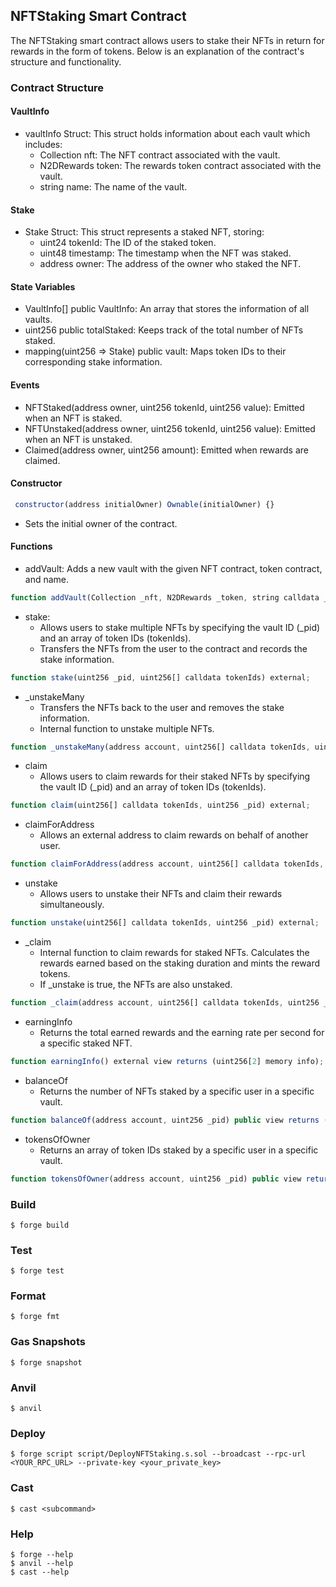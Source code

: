 ## NFTStaking Smart Contract

The NFTStaking smart contract allows users to stake their NFTs in return for rewards in the form of tokens. Below is an explanation of the contract's structure and functionality.

### Contract Structure

#### VaultInfo

- vaultInfo Struct: This struct holds information about each vault which includes:
  - Collection nft: The NFT contract associated with the vault.
  - N2DRewards token: The rewards token contract associated with the vault.
  - string name: The name of the vault.

#### Stake

- Stake Struct: This struct represents a staked NFT, storing:
  - uint24 tokenId: The ID of the staked token.
  - uint48 timestamp: The timestamp when the NFT was staked.
  - address owner: The address of the owner who staked the NFT.

#### State Variables

- VaultInfo[] public VaultInfo: An array that stores the information of all vaults.
- uint256 public totalStaked: Keeps track of the total number of NFTs staked.
- mapping(uint256 => Stake) public vault: Maps token IDs to their corresponding stake information.

#### Events

- NFTStaked(address owner, uint256 tokenId, uint256 value): Emitted when an NFT is staked.
- NFTUnstaked(address owner, uint256 tokenId, uint256 value): Emitted when an NFT is unstaked.
- Claimed(address owner, uint256 amount): Emitted when rewards are claimed.

#### Constructor

```javascript
 constructor(address initialOwner) Ownable(initialOwner) {}
```

- Sets the initial owner of the contract.

#### Functions

- addVault: Adds a new vault with the given NFT contract, token contract, and name.

```javascript
function addVault(Collection _nft, N2DRewards _token, string calldata _name) public;
```

- stake:
  - Allows users to stake multiple NFTs by specifying the vault ID (\_pid) and an array of token IDs (tokenIds).
  - Transfers the NFTs from the user to the contract and records the stake information.

```javascript
function stake(uint256 _pid, uint256[] calldata tokenIds) external;
```

- \_unstakeMany
  - Transfers the NFTs back to the user and removes the stake information.
  - Internal function to unstake multiple NFTs.

```javascript
function _unstakeMany(address account, uint256[] calldata tokenIds, uint256 _pid) internal;
```

- claim
  - Allows users to claim rewards for their staked NFTs by specifying the vault ID (\_pid) and an array of token IDs (tokenIds).

```javascript
function claim(uint256[] calldata tokenIds, uint256 _pid) external;
```

- claimForAddress
  - Allows an external address to claim rewards on behalf of another user.

```javascript
function claimForAddress(address account, uint256[] calldata tokenIds, uint256 _pid) external;
```

- unstake
  - Allows users to unstake their NFTs and claim their rewards simultaneously.

```javascript
function unstake(uint256[] calldata tokenIds, uint256 _pid) external;
```

- \_claim
  - Internal function to claim rewards for staked NFTs.
    Calculates the rewards earned based on the staking duration and mints the reward tokens.
  - If \_unstake is true, the NFTs are also unstaked.

```javascript
function _claim(address account, uint256[] calldata tokenIds, uint256 _pid, bool _unstake) internal;
```

- earningInfo
  - Returns the total earned rewards and the earning rate per second for a specific staked NFT.

```javascript
function earningInfo() external view returns (uint256[2] memory info);
```

- balanceOf
  - Returns the number of NFTs staked by a specific user in a specific vault.

```javascript
function balanceOf(address account, uint256 _pid) public view returns (uint256);
```

- tokensOfOwner
  - Returns an array of token IDs staked by a specific user in a specific vault.

```javascript
function tokensOfOwner(address account, uint256 _pid) public view returns (uint256[] memory ownerTokens);
```

### Build

```shell
$ forge build
```

### Test

```shell
$ forge test
```

### Format

```shell
$ forge fmt
```

### Gas Snapshots

```shell
$ forge snapshot
```

### Anvil

```shell
$ anvil
```

### Deploy

```shell
$ forge script script/DeployNFTStaking.s.sol --broadcast --rpc-url <YOUR_RPC_URL> --private-key <your_private_key>
```

### Cast

```shell
$ cast <subcommand>
```

### Help

```shell
$ forge --help
$ anvil --help
$ cast --help
```
